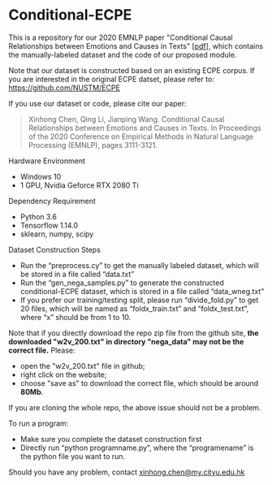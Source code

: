 # Conditional-ECPE
This is a repository for our 2020 EMNLP paper "Conditional Causal Relationships between Emotions and Causes in Texts" \[[pdf](https://www.aclweb.org/anthology/2020.emnlp-main.252.pdf)\], which contains the manually-labeled dataset and the code of our proposed module.

Note that our dataset is constructed based on an existing ECPE corpus. If you are interested in the original ECPE datset, please refer to: https://github.com/NUSTM/ECPE

If you use our dataset or code, please cite our paper:
>Xinhong Chen, Qing Li, Jianping Wang. Conditional Causal Relationships between Emotions and Causes in Texts. In Proceedings of the 2020 Conference on Empirical Methods in Natural Language Processing (EMNLP), pages 3111-3121.

Hardware Environment
- Windows 10
- 1 GPU, Nvidia Geforce RTX 2080 Ti

Dependency Requirement
- Python 3.6
- Tensorflow 1.14.0
- sklearn, numpy, scipy

Dataset Construction Steps
- Run the “preprocess.cy” to get the manually labeled dataset, which will be stored in a file called “data.txt”
- Run the “gen_nega_samples.py” to generate the constructed conditional-ECPE dataset, which is stored in a file called “data_wneg.txt”
-	If you prefer our training/testing split, please run “divide_fold.py” to get 20 files, which will be named as “foldx_train.txt” and “foldx_test.txt”, where “x” should be from 1 to 10.

Note that if you directly download the repo zip file from the github site, **the downloaded "w2v_200.txt" in directory "nega_data" may not be the correct file.** Please:
- open the "w2v_200.txt" file in github;
- right click on the website;
- choose "save as" to download the correct file, which should be around **80Mb**. 

If you are cloning the whole repo, the above issue should not be a problem.

To run a program:
- Make sure you complete the dataset construction first
-	Directly run “python programname.py”, where the “programename” is the python file you want to run.

Should you have any problem, contact xinhong.chen@my.cityu.edu.hk
